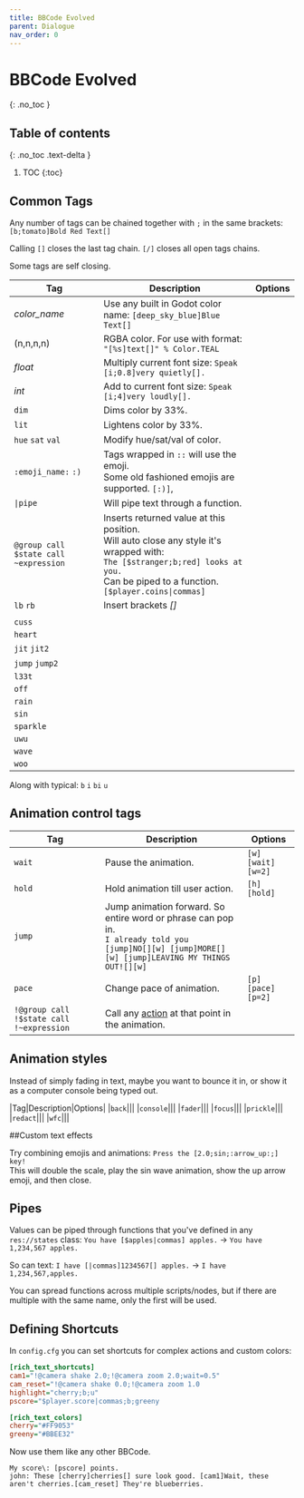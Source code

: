 ```yaml
---
title: BBCode Evolved
parent: Dialogue
nav_order: 0
---
```


# BBCode Evolved
{: .no_toc }

## Table of contents
{: .no_toc .text-delta }

1. TOC
{:toc}

## Common Tags
Any number of tags can be chained together with `;` in the same brackets: `[b;tomato]Bold Red Text[]`

Calling `[]` closes the last tag chain. `[/]` closes all open tags chains.

Some tags are self closing.

|Tag|Description|Options|
|---|----|-------|
|*color_name*|Use any built in Godot color name: `[deep_sky_blue]Blue Text[]` ||
|(n,n,n,n)|RGBA color. For use with format: `"[%s]text[]" % Color.TEAL`||
|*float*|Multiply current font size: `Speak [i;0.8]very quietly[].`||
|*int*|Add to current font size: `Speak [i;4]very loudly[].`||
|`dim`|Dims color by 33%.||
|`lit`|Lightens color by 33%.||
|`hue` `sat` `val`|Modify hue/sat/val of color.||
|`:emoji_name:` `:)`|Tags wrapped in `::` will use the emoji.<br>Some old fashioned emojis are supported. `[:)]`,||
|`\|pipe`|Will pipe text through a function.||
|`@group call` `$state call` `~expression`|Inserts returned value at this position.<br>Will auto close any style it's wrapped with:<br>`The [$stranger;b;red] looks at you.`<br>Can be piped to a function. `[$player.coins\|commas]`||
|`lb` `rb`|Insert brackets *[]*||
||||
|`cuss`|||
|`heart`|||
|`jit` `jit2`|||
|`jump` `jump2`|||
|`l33t`|||
|`off`|||
|`rain`|||
|`sin`|||
|`sparkle`|||
|`uwu`|||
|`wave`|||
|`woo`|||

Along with typical: `b` `i` `bi` `u`

## Animation control tags

|Tag|Description|Options|
|---|----|-------|
|`wait`|Pause the animation.|`[w]` `[wait]` `[w=2]`|
|`hold`|Hold animation till user action.|`[h]` `[hold]`|
|`jump`|Jump animation forward. So entire word or phrase can pop in.<br>`I already told you [jump]NO[][w] [jump]MORE[][w] [jump]LEAVING MY THINGS OUT![][w]`
|`pace`|Change pace of animation.|`[p]` `[pace]` `[p=2]`|
|`!@group call` `!$state call` `!~expression`|Call any [action](#actions) at that point in the animation.||

## Animation styles

Instead of simply fading in text, maybe you want to bounce it in, or show it as a computer console being typed out.

|Tag|Description|Options|
|`back`|||
|`console`|||
|`fader`|||
|`focus`|||
|`prickle`|||
|`redact`|||
|`wfc`|||

##Custom text effects

Try combining emojis and animations: `Press the [2.0;sin;:arrow_up:;] key!`<br>
This will double the scale, play the sin wave animation, show the up arrow emoji, and then close.

## Pipes
Values can be piped through functions that you've defined in any `res://states` class: `You have [$apples|commas] apples.` -> `You have 1,234,567 apples.`

So can text: `I have [|commas]1234567[] apples.` -> `I have 1,234,567,apples.`

You can spread functions across multiple scripts/nodes, but if there are multiple with the same name, only the first will be used.

## Defining Shortcuts
In `config.cfg` you can set shortcuts for complex actions and custom colors:

```cfg
[rich_text_shortcuts]
cam1="!@camera shake 2.0;!@camera zoom 2.0;wait=0.5"
cam_reset="!@camera shake 0.0;!@camera zoom 1.0
highlight="cherry;b;u"
pscore="$player.score|commas;b;greeny

[rich_text_colors]
cherry="#FF9053"
greeny="#BBEE32"
```

Now use them like any other BBCode.

```
My score\: [pscore] points.
john: These [cherry]cherries[] sure look good. [cam1]Wait, these aren't cherries.[cam_reset] They're blueberries.
```
